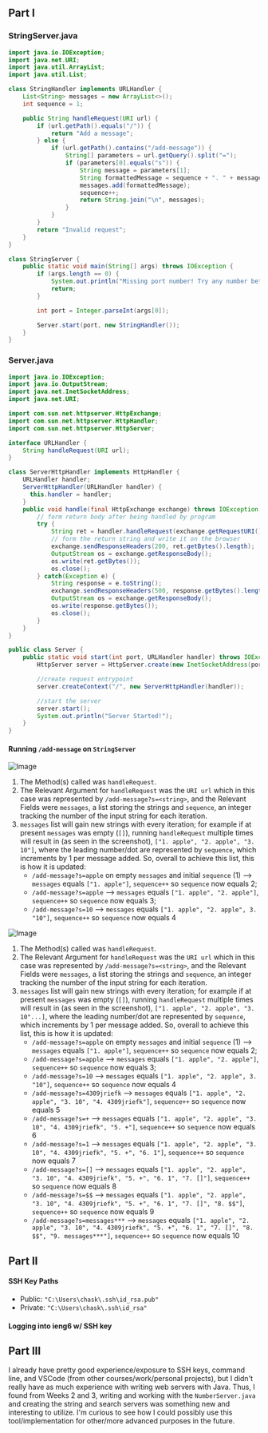 ## Part I
### StringServer.java
```java
import java.io.IOException;
import java.net.URI;
import java.util.ArrayList;
import java.util.List;

class StringHandler implements URLHandler {
    List<String> messages = new ArrayList<>();
    int sequence = 1;

    public String handleRequest(URI url) {
        if (url.getPath().equals("/")) {
            return "Add a message";
        } else {
            if (url.getPath().contains("/add-message")) {
                String[] parameters = url.getQuery().split("=");
                if (parameters[0].equals("s")) {
                    String message = parameters[1];
                    String formattedMessage = sequence + ". " + message;
                    messages.add(formattedMessage);
                    sequence++;
                    return String.join("\n", messages);
                }
            }
        }
        return "Invalid request";
    }
}

class StringServer {
    public static void main(String[] args) throws IOException {
        if (args.length == 0) {
            System.out.println("Missing port number! Try any number between 1024 to 49151");
            return;
        }

        int port = Integer.parseInt(args[0]);

        Server.start(port, new StringHandler());
    }
}
```

### Server.java
```java
import java.io.IOException;
import java.io.OutputStream;
import java.net.InetSocketAddress;
import java.net.URI;

import com.sun.net.httpserver.HttpExchange;
import com.sun.net.httpserver.HttpHandler;
import com.sun.net.httpserver.HttpServer;

interface URLHandler {
    String handleRequest(URI url);
}

class ServerHttpHandler implements HttpHandler {
    URLHandler handler;
    ServerHttpHandler(URLHandler handler) {
      this.handler = handler;
    }
    public void handle(final HttpExchange exchange) throws IOException {
        // form return body after being handled by program
        try {
            String ret = handler.handleRequest(exchange.getRequestURI());
            // form the return string and write it on the browser
            exchange.sendResponseHeaders(200, ret.getBytes().length);
            OutputStream os = exchange.getResponseBody();
            os.write(ret.getBytes());
            os.close();
        } catch(Exception e) {
            String response = e.toString();
            exchange.sendResponseHeaders(500, response.getBytes().length);
            OutputStream os = exchange.getResponseBody();
            os.write(response.getBytes());
            os.close();
        }
    }
}

public class Server {
    public static void start(int port, URLHandler handler) throws IOException {
        HttpServer server = HttpServer.create(new InetSocketAddress(port), 0);

        //create request entrypoint
        server.createContext("/", new ServerHttpHandler(handler));

        //start the server
        server.start();
        System.out.println("Server Started!");
    }
}
```

#### Running `/add-message` on `StringServer`
![Image](https://github-production-user-asset-6210df.s3.amazonaws.com/84103589/277199191-fc915ff2-cf1c-40ba-b61e-29a75108ab45.png)
1. The Method(s) called was `handleRequest`.
2. The Relevant Argument for `handleRequest` was the `URI url` which in this case was represented by `/add-message?s=<string>`, and the Relevant Fields were `messages`, a list storing the strings and `sequence`, an integer tracking the number of the input string for each iteration.
3. `messages` list will gain new strings with every iteration; for example if at present `messages` was empty (`[]`), running `handleRequest` multiple times will result in (as seen in the screenshot), `["1. apple", "2. apple", "3. 10"]`, where the leading number/dot are represented by `sequence`, which increments by 1 per message added. So, overall to achieve this list, this is how it is updated:
    - `/add-message?s=apple` on empty `messages` and initial `sequence` (1) --> `messages` equals `["1. apple"]`, `sequence++` so `sequence` now equals 2;
    - `/add-message?s=apple` --> `messages` equals `["1. apple", "2. apple"]`, `sequence++` so `sequence` now equals 3;
    - `/add-message?s=10` --> `messages` equals `["1. apple", "2. apple", 3. "10"]`, `sequence++` so `sequence` now equals 4

![Image](https://github.com/captcpt/cse15l-lab-reports/assets/84103589/2d307cfa-5523-4257-9cf2-09359829c446)

1. The Method(s) called was `handleRequest`.
2. The Relevant Argument for `handleRequest` was the `URI url` which in this case was represented by `/add-message?s=<string>`, and the Relevant Fields were `messages`, a list storing the strings and `sequence`, an integer tracking the number of the input string for each iteration.
3. `messages` list will gain new strings with every iteration; for example if at present `messages` was empty (`[]`), running `handleRequest` multiple times will result in (as seen in the screenshot), `["1. apple", "2. apple", "3. 10"...]`, where the leading number/dot are represented by `sequence`, which increments by 1 per message added. So, overall to achieve this list, this is how it is updated:
    - `/add-message?s=apple` on empty `messages` and initial `sequence` (1) --> `messages` equals `["1. apple"]`, `sequence++` so `sequence` now equals 2;
    - `/add-message?s=apple` --> `messages` equals `["1. apple", "2. apple"]`, `sequence++` so `sequence` now equals 3;
    - `/add-message?s=10` --> `messages` equals `["1. apple", "2. apple", 3. "10"]`, `sequence++` so `sequence` now equals 4
    - `/add-message?s=4309jriefk` --> `messages` equals `["1. apple", "2. apple", "3. 10", "4. 4309jriefk"]`, `sequence++` so `sequence` now equals 5
    - `/add-message?s=+` --> `messages` equals `["1. apple", "2. apple", "3. 10", "4. 4309jriefk", "5. +"]`, `sequence++` so `sequence` now equals 6
    - `/add-message?s=1` --> `messages` equals `["1. apple", "2. apple", "3. 10", "4. 4309jriefk", "5. +", "6. 1"]`, `sequence++` so `sequence` now equals 7
    - `/add-message?s=[]` --> `messages` equals `["1. apple", "2. apple", "3. 10", "4. 4309jriefk", "5. +", "6. 1", "7. []"]`, `sequence++` so `sequence` now equals 8
    - `/add-message?s=$$` --> `messages` equals `["1. apple", "2. apple", "3. 10", "4. 4309jriefk", "5. +", "6. 1", "7. []", "8. $$"]`, `sequence++` so `sequence` now equals 9
    - `/add-message?s=messages***` --> `messages` equals `["1. apple", "2. apple", "3. 10", "4. 4309jriefk", "5. +", "6. 1", "7. []", "8. $$", "9. messages***"]`, `sequence++` so `sequence` now equals 10

## Part II
#### SSH Key Paths
- Public: `"C:\Users\chask\.ssh\id_rsa.pub"`
- Private: `"C:\Users\chask\.ssh\id_rsa"`
#### Logging into ieng6 w/ SSH key


## Part III
I already have pretty good experience/exposure to SSH keys, command line, and VSCode (from other courses/work/personal projects), but I didn't really have as much experience with writing web servers with Java. Thus, I found from Weeks 2 and 3, writing and working with the `NumberServer.java` and creating the string and search servers was something new and interesting to utilize. I'm curious to see how I could possibly use this tool/implementation for other/more advanced purposes in the future.
